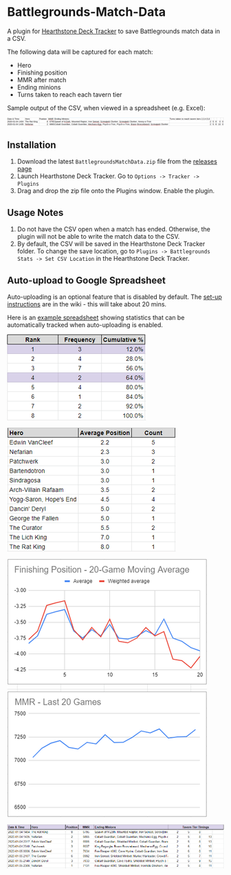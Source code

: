 # Battlegrounds-Match-Data
A plugin for [Hearthstone Deck Tracker](https://github.com/HearthSim/Hearthstone-Deck-Tracker) to save Battlegrounds match data in a CSV.

The following data will be captured for each match:
- Hero
- Finishing position
- MMR after match
- Ending minions
- Turns taken to reach each tavern tier

Sample output of the CSV, when viewed in a spreadsheet (e.g. Excel):

![CSVFormat](Images/csvformat.png?raw=true)  


## Installation
1. Download the latest `BattlegroundsMatchData.zip` file from the [releases page](https://github.com/jawslouis/battlegrounds-stats/releases)
2. Launch Hearthstone Deck Tracker. Go to `Options -> Tracker -> Plugins`
3. Drag and drop the zip file onto the Plugins window. Enable the plugin.

## Usage Notes
1. Do not have the CSV open when a match has ended. Otherwise, the plugin will not be able to write the match data to the CSV.
2. By default, the CSV will be saved in the Hearthstone Deck Tracker folder. To change the save location, go to `Plugins -> Battlegrounds Stats -> Set CSV Location` in the Hearthstone Deck Tracker.

## Auto-upload to Google Spreadsheet
Auto-uploading is an optional feature that is disabled by default. The [set-up instructions](../../wiki/Auto-upload-to-Google-Spreadsheet/) are in the wiki - this will take about 20 mins. 

Here is an [example spreadsheet](https://docs.google.com/spreadsheets/d/1N8MS8fNeE3JBLAqDyqQOefSLUM0OIyfHSDDwipP5UCU/edit?usp=sharing)  showing statistics that can be automatically tracked when auto-uploading is enabled.

![statistics](Images/statistics-3.PNG?raw=true)

![statistics](Images/statistics-2.PNG?raw=true)

![statistics](Images/statistics-1.PNG?raw=true)

![spreadsheet](Images/spreadsheet.PNG?raw=true)
